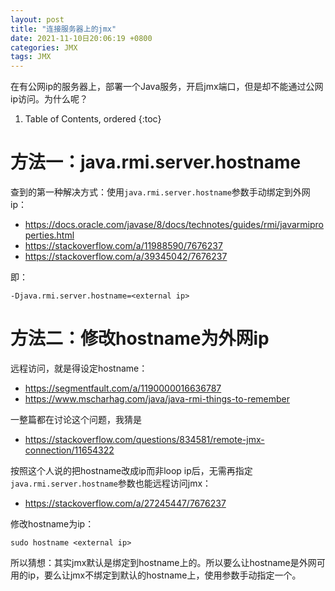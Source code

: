 ```yaml
---
layout: post
title: "连接服务器上的jmx"
date: 2021-11-10日20:06:19 +0800
categories: JMX
tags: JMX
---
```


在有公网ip的服务器上，部署一个Java服务，开启jmx端口，但是却不能通过公网ip访问。为什么呢？

1. Table of Contents, ordered
{:toc}

# 方法一：java.rmi.server.hostname
查到的第一种解决方式：使用`java.rmi.server.hostname`参数手动绑定到外网ip：
- https://docs.oracle.com/javase/8/docs/technotes/guides/rmi/javarmiproperties.html
- https://stackoverflow.com/a/11988590/7676237
- https://stackoverflow.com/a/39345042/7676237

即：
```
-Djava.rmi.server.hostname=<external ip>
```

# 方法二：修改hostname为外网ip
远程访问，就是得设定hostname：
- https://segmentfault.com/a/1190000016636787
- https://www.mscharhag.com/java/java-rmi-things-to-remember

一整篇都在讨论这个问题，我猜是
- https://stackoverflow.com/questions/834581/remote-jmx-connection/11654322

按照这个人说的把hostname改成ip而非loop ip后，无需再指定`java.rmi.server.hostname`参数也能远程访问jmx：
- https://stackoverflow.com/a/27245447/7676237

修改hostname为ip：
```
sudo hostname <external ip>
```

所以猜想：其实jmx默认是绑定到hostname上的。所以要么让hostname是外网可用的ip，要么让jmx不绑定到默认的hostname上，使用参数手动指定一个。


